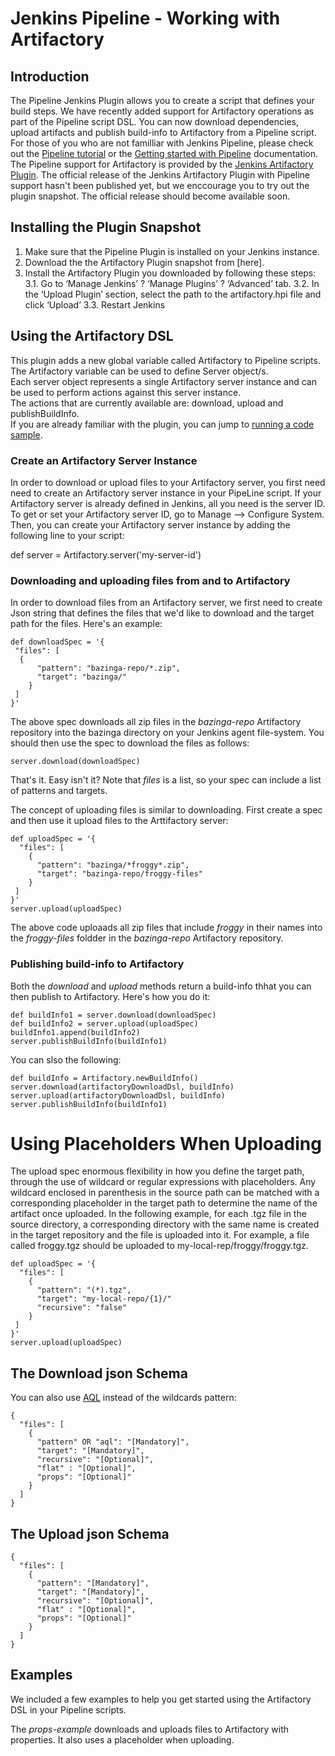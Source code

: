 # Jenkins Pipeline - Working with Artifactory

## Introduction
The Pipeline Jenkins Plugin allows you to create a script that defines your build steps. We have recently added support for Artifactory operations as part of the Pipeline script DSL. You can now download dependencies, upload artifacts and publish build-info to Artifactory from a Pipeline script.<br>
For those of you who are not familliar with Jenkins Pipeline, please check out the [Pipeline tutorial](https://github.com/jenkinsci/pipeline-plugin/blob/master/TUTORIAL.md) or the [Getting started with Pipeline](https://jenkins.io/doc/pipeline/) documentation.<br>
The Pipeline support for Artifactory is provided by the [Jenkins Artifactory Plugin](https://github.com/JFrogDev/jenkins-artifactory-plugin). The official release of the Jenkins Artifactory Plugin with Pipeline support hasn't been published yet, but we enccourage you to try out the plugin snapshot. The official release should become available soon.

## Installing the Plugin Snapshot
1. Make sure that the Pipeline Plugin is installed on your Jenkins instance.
2. Download the the Artifactory Plugin snapshot from [here].
3. Install the Artifactory Plugin you downloaded by following these steps:
3.1. Go to ‘Manage Jenkins’ ? ‘Manage Plugins’ ? ‘Advanced’ tab.
3.2. In the ‘Upload Plugin’ section, select the path to the artifactory.hpi file and click ‘Upload’
3.3. Restart Jenkins

## Using the Artifactory DSL
This plugin adds a new global variable called Artifactory to Pipeline scripts.<br>
The Artifactory variable can be used to define Server object/s.<br>
Each server object represents a single Artifactory server instance and can be used to perform actions against this server instance.<br>
The actions that are currently available are: download, upload and publishBuildInfo.<br>
If you are already familiar with the plugin, you can jump to [running a code sample](#running-a-code-sample).

### Create an Artifactory Server Instance
In order to download or upload files to your Artifactory server, you first need need to create an Artifactory server instance in your PipeLine script. If your Artifactory server is already defined in Jenkins, all you need is the server ID. To get or set your Artifactory server ID, go to Manage --> Configure System.
Then, you can create your Artifactory server instance by adding the following line to your script:

def server = Artifactory.server('my-server-id')

### Downloading and uploading files from and to Artifactory
In order to download files from an Artifactory server, we first need to create Json string that defines the files that we'd like to download and the target path for the files. Here's an example:
```
def downloadSpec = '{
 "files": [
  {
      "pattern": "bazinga-repo/*.zip",
      "target": "bazinga/"
    }
 ]
}'
```
The above spec downloads all zip files in the *bazinga-repo* Artifactory repository into the bazinga directory on your Jenkins agent file-system. You should then use the spec to download the files as follows:
```
server.download(downloadSpec)
```
That's it. Easy isn't it?
Note that *files* is a list, so your spec can include a list of patterns and targets.

The concept of uploading files is similar to downloading. First create a spec and then use it upload files to the Arttifactory server:
```
def uploadSpec = '{
  "files": [
    {
      "pattern": "bazinga/*froggy*.zip",
      "target": "bazinga-repo/froggy-files"
    }
 ]
}'
server.upload(uploadSpec)
```
The above code uploaads all zip files that include *froggy* in their names into the *froggy-files* foldder in the *bazinga-repo* Artifactory repository.

### Publishing build-info to Artifactory
Both the *download* and *upload* methods return a build-info thhat you can then publish to Artifactory. Here's how you do it:
```
def buildInfo1 = server.download(downloadSpec)
def buildInfo2 = server.upload(uploadSpec)
buildInfo1.append(buildInfo2)
server.publishBuildInfo(buildInfo1)
```
You can slso the following:
```
def buildInfo = Artifactory.newBuildInfo()
server.download(artifactoryDownloadDsl, buildInfo)
server.upload(artifactoryDownloadDsl, buildInfo)
server.publishBuildInfo(buildInfo1)
```

# Using Placeholders When Uploading
The upload spec enormous flexibility in how you define the target path, through the use of wildcard or regular expressions with placeholders.
Any wildcard enclosed in parenthesis in the source path can be matched with a corresponding placeholder in the target path to determine the name of the artifact once uploaded.
In the following example, for each .tgz file in the source directory, a corresponding directory with the same name 
is created in the target repository and the file is uploaded into it. 
For example, a file called froggy.tgz should be uploaded to my-local-rep/froggy/froggy.tgz.
```
def uploadSpec = '{
  "files": [
    {
      "pattern": "(*).tgz",
      "target": "my-local-repo/{1}/"
      "recursive": "false"
    }
 ]
}'
server.upload(uploadSpec)
```

## The Download json Schema
You can also use [AQL](https://www.jfrog.com/confluence/display/RTF/Artifactory+Query+Language) instead of the wildcards pattern:
```
{
  "files": [
    {
      "pattern" OR "aql": "[Mandatory]",
      "target": "[Mandatory]",
      "recursive": "[Optional]",
      "flat" : "[Optional]",
      "props": "[Optional]"
    }
  ]
}
```
## The Upload json Schema
```
{
  "files": [
    {
      "pattern": "[Mandatory]",
      "target": "[Mandatory]",
      "recursive": "[Optional]",
      "flat" : "[Optional]",
      "props": "[Optional]"
    }
  ]
}
```
## Examples
We included a few examples to help you get started using the Artifactory DSL in your Pipeline scripts.

The *props-example* downloads and uploads files to Artifactory with properties. 
It also uses a placeholder when uploading. 